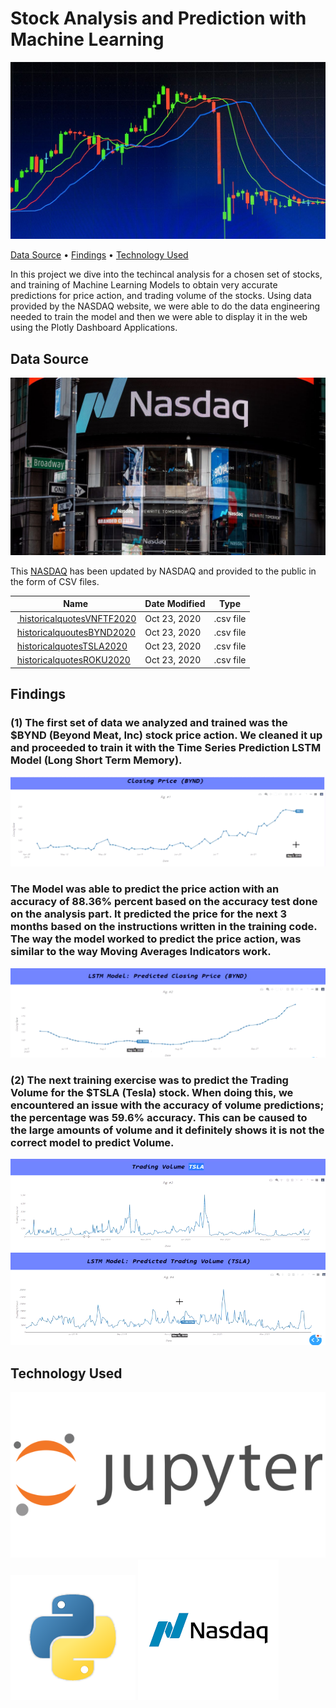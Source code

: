 
# Stock Analysis and Prediction with Machine Learning


![1-Logo](images/stonks.jpg)

<p>
  <a href="#data-source">Data Source</a> •
  <a href="#findings">Findings</a> •
  <a href="#technology-Used">Technology Used</a>
</p>

In this project we dive into the techincal analysis for a chosen set of stocks, and training of Machine Learning Models to obtain very accurate predictions for price action, and trading volume of the stocks. Using data provided by the NASDAQ website, we were able to do the data engineering needed to train the model and then we were able to display it in the web using the Plotly Dashboard Applications. 
 

## Data Source
![alt text](images/stonks1.jpg)



This [NASDAQ](https://www.nasdaq.com/market-activity/stocks/) has been updated by NASDAQ and provided to the public in the form of CSV files. 

<table class="hide-while-loading table table-striped">
<tbody id="tbody-content">
<thead>
<tr>
<th>Name</th>
<th>Date Modified</th>
<th>Type</th>
</tr>
</thead>
<tr>
<td>&nbsp;<a href="https://www.nasdaq.com/market-activity/stocks/vnftf/historical"> historicalquotesVNFTF2020</a></td>
<td>Oct 23, 2020</td>
<td>.csv file</td>
</tr>
<tr>
<td>&nbsp;<a href="https://www.nasdaq.com/market-activity/stocks/bynd/historical">historicalquoutesBYND2020</a></td>
<td>Oct 23, 2020</td>
<td>.csv file</td>
</tr>
<tr>
<td>&nbsp;<a href="https://www.nasdaq.com/market-activity/stocks/tsla/historical">historicalquotesTSLA2020</a></td>
<td>Oct 23, 2020</td>
<td>.csv file</td>
</tr>
<tr>
<td>&nbsp;<a href="https://www.nasdaq.com/market-activity/stocks/roku/historical">historicalquotesROKU2020</a></td>
<td>Oct 23, 2020</td>
<td>.csv file</td>
</tr>
</tbody>
</table>


## Findings 


### (1) The first set of data we analyzed and trained was the $BYND (Beyond Meat, Inc) stock price action. We cleaned it up and proceeded to train it with the Time Series Prediction LSTM Model (Long Short Term Memory). 

![alt text](images/dash.PNG) 

### The Model was able to predict the price action with an accuracy of 88.36% percent based on the accuracy test done on the analysis part. It predicted the price for the next 3 months based on the instructions written in the training code. The way the model worked to predict the price action, was similar to the way Moving Averages Indicators work. 

![alt text](images/dash1.PNG)


### (2) The next training exercise was to predict the Trading Volume for the $TSLA (Tesla) stock. When doing this, we encountered an issue with the accuracy of volume predictions; the percentage was 59.6% accuracy. This can be caused to the large amounts of volume and it definitely shows it is not the correct model to predict Volume. 

![alt text](images/dash2.PNG)
![alt text](images/dash3.PNG)

## Technology Used

![alt text](images/jupyterlogo.png)
![alt text](images/python.png)
![alt text](images/nasdak.png)

